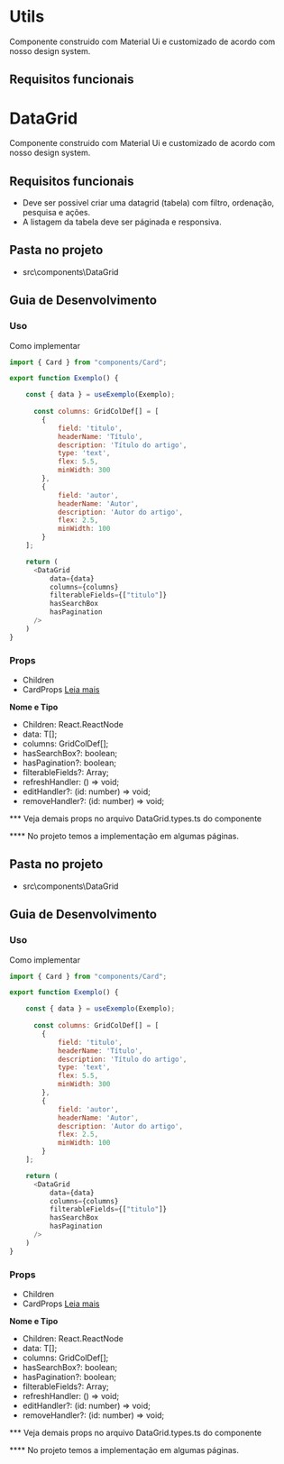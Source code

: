 # Utils

Componente construido com Material Ui e customizado de acordo com nosso design system.

## Requisitos funcionais



# DataGrid 

Componente construido com Material Ui e customizado de acordo com nosso design system.

## Requisitos funcionais

- Deve ser possivel criar uma datagrid (tabela) com filtro, ordenação, pesquisa e ações. 
- A listagem da tabela deve ser páginada e responsiva.


## Pasta no projeto
- src\components\DataGrid 

## Guia de Desenvolvimento

### Uso

Como implementar

```js
import { Card } from "components/Card";

export function Exemplo() {

    const { data } = useExemplo(Exemplo);
    
      const columns: GridColDef[] = [
        {
            field: 'titulo',
            headerName: 'Título',
            description: 'Título do artigo',
            type: 'text',
            flex: 5.5,
            minWidth: 300
        },
        {
            field: 'autor',
            headerName: 'Autor',
            description: 'Autor do artigo',
            flex: 2.5,
            minWidth: 100
        } 
    ];

    return (
      <DataGrid
          data={data}
          columns={columns}
          filterableFields={["titulo"]}
          hasSearchBox
          hasPagination
      />
    )
}
```
 

  
### Props

- Children 
- CardProps [Leia mais](https://mui.com/pt/components/cards/)

**Nome e Tipo**
  
- Children: React.ReactNode 
- data: T[];
- columns: GridColDef[];
- hasSearchBox?: boolean;
- hasPagination?: boolean;
- filterableFields?: Array<keyof T>;
- refreshHandler: () => void;
- editHandler?: (id: number) => void;
- removeHandler?: (id: number) => void;
  
*** Veja demais props no arquivo DataGrid.types.ts do componente
  
**** No projeto temos a implementação em algumas páginas.


## Pasta no projeto
- src\components\DataGrid 

## Guia de Desenvolvimento

### Uso

Como implementar

```js
import { Card } from "components/Card";

export function Exemplo() {

    const { data } = useExemplo(Exemplo);
    
      const columns: GridColDef[] = [
        {
            field: 'titulo',
            headerName: 'Título',
            description: 'Título do artigo',
            type: 'text',
            flex: 5.5,
            minWidth: 300
        },
        {
            field: 'autor',
            headerName: 'Autor',
            description: 'Autor do artigo',
            flex: 2.5,
            minWidth: 100
        } 
    ];

    return (
      <DataGrid
          data={data}
          columns={columns}
          filterableFields={["titulo"]}
          hasSearchBox
          hasPagination
      />
    )
}
```
 

  
### Props

- Children 
- CardProps [Leia mais](https://mui.com/pt/components/cards/)

**Nome e Tipo**
  
- Children: React.ReactNode 
- data: T[];
- columns: GridColDef[];
- hasSearchBox?: boolean;
- hasPagination?: boolean;
- filterableFields?: Array<keyof T>;
- refreshHandler: () => void;
- editHandler?: (id: number) => void;
- removeHandler?: (id: number) => void;
  
*** Veja demais props no arquivo DataGrid.types.ts do componente
  
**** No projeto temos a implementação em algumas páginas.
